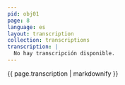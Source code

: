 ```yaml
---
pid: obj01
page: 8
language: es
layout: transcription
collection: transcriptions
transcription: |
  No hay transcripción disponible.
---
```


{{ page.transcription | markdownify }}
